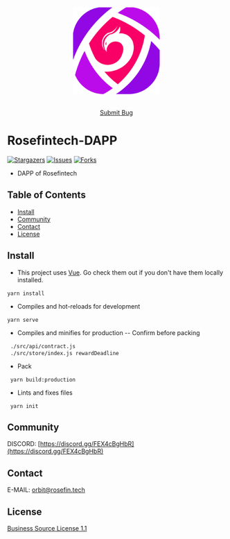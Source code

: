 


<!-- PROJECT LOGO -->
<br />

<p align="center">
  <a href="https://github.com/Rosefintech/Rosefintech-DAPP/blob/main/src/assets/img/Rosefintech.png">
    <img src="https://github.com/Rosefintech/Rosefintech-DAPP/blob/main/src/assets/img/Rosefintech.png" alt="Logo" width="200" height="200">
  </a>

[comment]: <> (<h3 align="center">Rosefintech-DAPP</h3>)
  <p align="center">
    <br />
    <a href="https://github.com/Rosefintech/Rosefintech-DAPP/issues">Submit Bug</a>
  </p>

# Rosefintech-DAPP
<!-- PROJECT SHIELDS -->
[![Stargazers][stars-shield]][stars-url]
[![Issues][issues-shield]][issues-url]
[![Forks][forks-shield]][forks-url]


- DAPP of Rosefintech

## Table of Contents

- [Install](#install)
- [Community](#community)
- [Contact](#contact)
- [License](#license)


## Install
- This project uses [Vue](https://github.com/vuejs/vue). Go check them out if you don't have them locally installed.
```
yarn install
```
- Compiles and hot-reloads for development
```
yarn serve
```
- Compiles and minifies for production
--  Confirm before packing
```
 ./src/api/contract.js
 ./src/store/index.js rewardDeadline
``` 
- Pack
```
 yarn build:production
```
- Lints and fixes files
```
 yarn init
```
## Community

 DISCORD: [https://discord.gg/FEX4cBgHbR](https://discord.gg/FEX4cBgHbR)

## Contact

 E-MAIL: orbit@rosefin.tech


## License

[Business Source License 1.1][license-url]

<!-- links -->
[your-project-path]:https://github.com/Rosefintech/Rosefintech-DAPP
[stars-shield]: 	https://img.shields.io/github/stars/Rosefintech/Rosefintech-DAPP
[stars-url]: https://github.com/Rosefintech/Rosefintech-DAPP/stargazers
[issues-shield]: https://img.shields.io/github/issues/Rosefintech/Rosefintech-DAPP
[issues-url]: https://github.com/Rosefintech/Rosefintech-DAPP/issues
[forks-shield]: 	https://img.shields.io/github/forks/Rosefintech/Rosefintech-DAPP
[forks-url]: https://github.com/Rosefintech/Rosefintech-DAPP/network/members
[license-url]: https://github.com/Rosefintech/Rosefintech-DAPP/blob/main/LICENSE